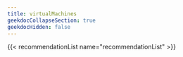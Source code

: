 ```yaml
---
title: virtualMachines
geekdocCollapseSection: true
geekdocHidden: false
---
```


{{< recommendationList name="recommendationList" >}}
